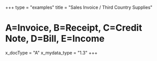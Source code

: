 +++
type = "examples"
title = "Sales Invoice / Third Country Supplies"
# A=Invoice, B=Receipt, C=Credit Note, D=Bill, E=Income
x_docType = "A"
x_mydata_type = "1.3"
+++